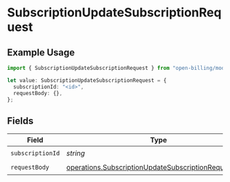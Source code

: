 # SubscriptionUpdateSubscriptionRequest

## Example Usage

```typescript
import { SubscriptionUpdateSubscriptionRequest } from "open-billing/models/operations";

let value: SubscriptionUpdateSubscriptionRequest = {
  subscriptionId: "<id>",
  requestBody: {},
};
```

## Fields

| Field                                                                                                                        | Type                                                                                                                         | Required                                                                                                                     | Description                                                                                                                  |
| ---------------------------------------------------------------------------------------------------------------------------- | ---------------------------------------------------------------------------------------------------------------------------- | ---------------------------------------------------------------------------------------------------------------------------- | ---------------------------------------------------------------------------------------------------------------------------- |
| `subscriptionId`                                                                                                             | *string*                                                                                                                     | :heavy_check_mark:                                                                                                           | N/A                                                                                                                          |
| `requestBody`                                                                                                                | [operations.SubscriptionUpdateSubscriptionRequestBody](../../models/operations/subscriptionupdatesubscriptionrequestbody.md) | :heavy_check_mark:                                                                                                           | N/A                                                                                                                          |